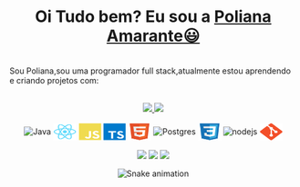 <h1 align="center">
    Oi Tudo bem? Eu sou a
    <a href="https://www.linkedin.com/in/polianaamarante/">Poliana Amarante😃️</a>
  </h1>
  
  <br align="center">
     Sou Poliana,sou uma programador full stack,atualmente estou aprendendo e criando projetos com:</br>
     <img src="https://img.shields.io/badge/JavaScript-323330?style=for-the-badge&logo=javascript&logoColor=F7DF1E" alt="">
     <img src="https://img.shields.io/badge/React-20232A?style=for-the-badge&logo=react&logoColor=61DAFB" alt="">
  </p>

</div>

<div align="center">
  <a href="https://github.com/POLLY1515">
    <img height="150em" src="https://github-readme-stats.vercel.app/api?username=POLLY1515&count_private=true&include_all_commits=true&show_icons=true&theme=dracula&hide_border=false&show_owner=true"/>
    <img height="150em" src="https://github-readme-stats.vercel.app/api/top-langs/?username=POLLY1515&theme=dracula&hide_border=false&&layout=compact"/>
  </a>
</div>

<div align="center" valign="top"><br>
  <img align="center" alt="Java" height="30" width="40"src="https://img.shields.io/badge/Java-ED8B00.svg?style=for-the-badge&logo=java&logoColor=%23F7DF1E"/>
  <img align="center" alt="React" height="30" width="40" src="https://raw.githubusercontent.com/devicons/devicon/master/icons/react/react-original.svg">
  <img align="center" alt="Js" height="30" width="40" src="https://raw.githubusercontent.com/devicons/devicon/master/icons/javascript/javascript-plain.svg">
  <img align="center" alt="Js" height="30" width="40" src="https://raw.githubusercontent.com/devicons/devicon/master/icons/typescript/typescript-plain.svg">
  <img align="center" alt="HTML" height="30" width="40" src="https://raw.githubusercontent.com/devicons/devicon/master/icons/html5/html5-original.svg">
  <img  align="center" alt="Postgres" height="30" width="40" src ="https://img.shields.io/badge/postgres-%23316192.svg?&style=for-the-badge&logo=postgresql&logoColor=white"/>
  <img align="center" alt="CSS" height="30" width="40" src="https://raw.githubusercontent.com/devicons/devicon/master/icons/css3/css3-original.svg">
  <img align="center" alt="nodejs" height="30" width="40" src="https://cdn.worldvectorlogo.com/logos/nodejs-icon.svg">
  <img align="center" alt="git" height="30" width="40" src="https://raw.githubusercontent.com/devicons/devicon/master/icons/git/git-original.svg">
</div><br>

<div align="center">
  <a href="https://www.instagram.com/polianabeatrizdoamarante/" target="_blank"><img src="https://img.shields.io/badge/-Instagram-%23E4405F?style=for-the-badge&logo=instagram&logoColor=white" target="_blank"></a>
  <a href="https://www.linkedin.com/in/polianaamarante/" target="_blank"><img src="https://img.shields.io/badge/-LinkedIn-%230077B5?style=for-the-badge&logo=linkedin&logoColor=white" target="_blank"></a> 
  <a href="mailto:amarantepolly2030@gmail.com"><img src="https://img.shields.io/badge/-Gmail-%23333?style=for-the-badge&logo=gmail&logoColor=white" target="_blank"></a>
</div>

<div align="center">

  ![Snake animation](https://github.com/danielbped/danielbped/blob/output/github-contribution-grid-snake.svg)
  
</div>

  
